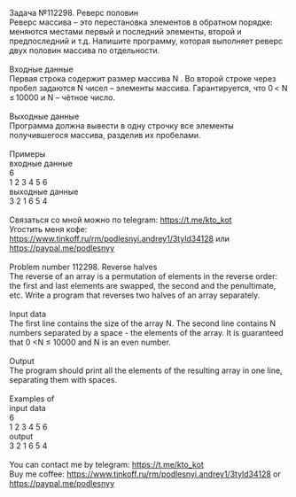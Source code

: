 Задача №112298. Реверс половин<br />Реверс массива – это перестановка элементов в обратном порядке: меняются местами первый и последний элементы, второй и предпоследний и т.д. Напишите программу, которая выполняет реверс двух половин массива по отдельности.<br /><br />Входные данные<br />Первая строка содержит размер массива N . Во второй строке через пробел задаются N чисел – элементы массива. Гарантируется, что 0 < N ≤ 10000 и N – чётное число.<br /><br />Выходные данные<br />Программа должна вывести в одну строчку все элементы получившегося массива, разделив их пробелами.<br /><br />Примеры<br />входные данные<br />6<br />1 2 3 4 5 6<br />выходные данные<br />3 2 1 6 5 4<br /><br />Связаться со мной можно по telegram: https://t.me/kto_kot<br />Угостить меня кофе: https://www.tinkoff.ru/rm/podlesnyi.andrey1/3tyld34128 или https://paypal.me/podlesnyy<br /><br />Problem number 112298. Reverse halves<br />The reverse of an array is a permutation of elements in the reverse order: the first and last elements are swapped, the second and the penultimate, etc. Write a program that reverses two halves of an array separately.<br /><br />Input data<br />The first line contains the size of the array N. The second line contains N numbers separated by a space - the elements of the array. It is guaranteed that 0 <N ≤ 10000 and N is an even number.<br /><br />Output<br />The program should print all the elements of the resulting array in one line, separating them with spaces.<br /><br />Examples of<br />input data<br />6<br />1 2 3 4 5 6<br />output<br />3 2 1 6 5 4<br /><br /> You can contact me by telegram: https://t.me/kto_kot <br /> Buy me coffee: https://www.tinkoff.ru/rm/podlesnyi.andrey1/3tyld34128 or https://paypal.me/podlesnyy